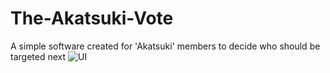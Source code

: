 # The-Akatsuki-Vote
A simple software created for 'Akatsuki' members to decide who should be targeted next
![UI](https://github.com/MardOrange/The-Akatsuki-Vote/assets/144544417/11a926af-b072-44c5-9b26-44bf091725c7)

